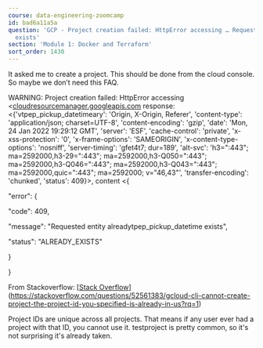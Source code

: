 ```yaml
---
course: data-engineering-zoomcamp
id: bad6a11a5a
question: 'GCP - Project creation failed: HttpError accessing … Requested entity alreadytpep_pickup_datetime
  exists'
section: 'Module 1: Docker and Terraform'
sort_order: 1430
---
```


It asked me to create a project. This should be done from the cloud console. So maybe we don’t need this FAQ.

WARNING: Project creation failed: HttpError accessing <[cloudresourcemanager.googleapis.com](https://cloudresourcemanager.googleapis.com/v1/projects?alt=json>:) response: <{'vtpep_pickup_datetimeary': 'Origin, X-Origin, Referer', 'content-type': 'application/json; charset=UTF-8', 'content-encoding': 'gzip', 'date': 'Mon, 24 Jan 2022 19:29:12 GMT', 'server': 'ESF', 'cache-control': 'private', 'x-xss-protection': '0', 'x-frame-options': 'SAMEORIGIN', 'x-content-type-options': 'nosniff', 'server-timing': 'gfet4t7; dur=189', 'alt-svc': 'h3=":443"; ma=2592000,h3-29=":443"; ma=2592000,h3-Q050=":443"; ma=2592000,h3-Q046=":443"; ma=2592000,h3-Q043=":443"; ma=2592000,quic=":443"; ma=2592000; v="46,43"', 'transfer-encoding': 'chunked', 'status': 409}>, content <{

"error": {

"code": 409,

"message": "Requested entity alreadytpep_pickup_datetime exists",

"status": "ALREADY_EXISTS"

}

}

From Stackoverflow: [[Stack Overflow](https://stackoverflow.com/questions/52561383/gcloud-cli-cannot-create-project-the-project-id-you-specified-is-already-in-us?rq=1)](https://stackoverflow.com/questions/52561383/gcloud-cli-cannot-create-project-the-project-id-you-specified-is-already-in-us?rq=1)

Project IDs are unique across all projects. That means if any user ever had a project with that ID, you cannot use it. testproject is pretty common, so it's not surprising it's already taken.

